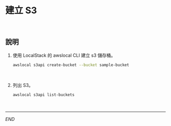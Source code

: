 # 建立 S3

<br>

## 說明

1. 使用 LocalStack 的 awslocal CLI 建立 s3 儲存桶。

    ```bash
    awslocal s3api create-bucket --bucket sample-bucket
    ```

<br>

2. 列出 S3。

    ```bash
    awslocal s3api list-buckets
    ```

<br>

___

_END_